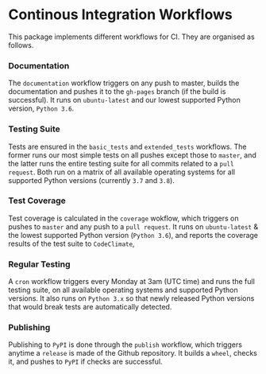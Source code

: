 # Continous Integration Workflows

This package implements different workflows for CI.
They are organised as follows.

### Documentation

The `documentation` workflow triggers on any push to master, builds the documentation and pushes it to the `gh-pages` branch (if the build is successful).
It runs on `ubuntu-latest` and our lowest supported Python version, `Python 3.6`.

### Testing Suite

Tests are ensured in the `basic_tests` and `extended_tests` workflows.
The former runs our most simple tests on all pushes except those to `master`, and the latter runs the entire testing suite for all commits related to a `pull request`.
Both run on a matrix of all available operating systems for all supported Python versions (currently `3.7` and `3.8`).

### Test Coverage

Test coverage is calculated in the `coverage` wokflow, which triggers on pushes to `master` and any push to a `pull request`.
It runs on `ubuntu-latest` & the lowest supported Python version (`Python 3.6`), and reports the coverage results of the test suite to `CodeClimate`,

### Regular Testing

A `cron` workflow triggers every Monday at 3am (UTC time) and runs the full testing suite, on all available operating systems and supported Python versions.
It also runs on `Python 3.x` so that newly released Python versions that would break tests are automatically detected.

### Publishing

Publishing to `PyPI` is done through the `publish` workflow, which triggers anytime a `release` is made of the Github repository.
It builds a `wheel`, checks it, and pushes to `PyPI` if checks are successful.

